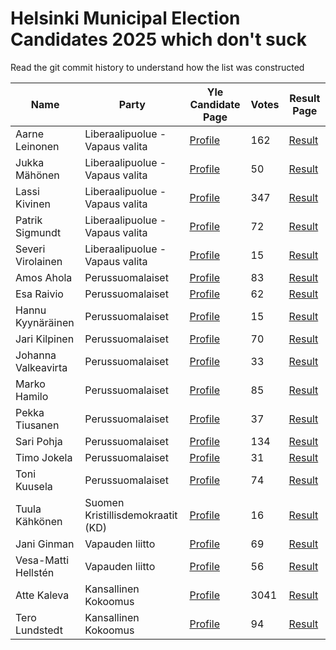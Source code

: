 # Helsinki Municipal Election Candidates 2025 which don't suck

Read the git commit history to understand how the list was constructed

| Name | Party | Yle Candidate Page | Votes | Result Page |
|------|-------|--------------------|-------|-------------|
| Aarne Leinonen | Liberaalipuolue - Vapaus valita | [Profile](https://vaalit.yle.fi/vaalikone/kuntavaalit2025/25/ehdokkaat/546) | 162 | [Result](https://vaalit.yle.fi/kv2025/tulospalvelu/en/municipalities/91/candidates/?caid=574) |
| Jukka Mähönen | Liberaalipuolue - Vapaus valita | [Profile](https://vaalit.yle.fi/vaalikone/kuntavaalit2025/25/ehdokkaat/23) | 50 | [Result](https://vaalit.yle.fi/kv2025/tulospalvelu/en/municipalities/91/candidates/?caid=577) |
| Lassi Kivinen | Liberaalipuolue - Vapaus valita | [Profile](https://vaalit.yle.fi/vaalikone/kuntavaalit2025/25/ehdokkaat/9232) | 347 | [Result](https://vaalit.yle.fi/kv2025/tulospalvelu/en/municipalities/91/candidates/?caid=565) |
| Patrik Sigmundt | Liberaalipuolue - Vapaus valita | [Profile](https://vaalit.yle.fi/vaalikone/kuntavaalit2025/25/ehdokkaat/16527) | 72 | [Result](https://vaalit.yle.fi/kv2025/tulospalvelu/en/municipalities/91/candidates/?caid=584) |
| Severi Virolainen | Liberaalipuolue - Vapaus valita | [Profile](https://vaalit.yle.fi/vaalikone/kuntavaalit2025/25/ehdokkaat/107) | 15 | [Result](https://vaalit.yle.fi/kv2025/tulospalvelu/en/municipalities/91/candidates/?caid=591) |
| Amos Ahola | Perussuomalaiset | [Profile](https://vaalit.yle.fi/vaalikone/kuntavaalit2025/25/ehdokkaat/2520) | 83 | [Result](https://vaalit.yle.fi/kv2025/tulospalvelu/en/municipalities/91/candidates/?caid=344) |
| Esa Raivio | Perussuomalaiset | [Profile](https://vaalit.yle.fi/vaalikone/kuntavaalit2025/25/ehdokkaat/18222) | 62 | [Result](https://vaalit.yle.fi/kv2025/tulospalvelu/en/municipalities/91/candidates/?caid=430) |
| Hannu Kyynäräinen | Perussuomalaiset | [Profile](https://vaalit.yle.fi/vaalikone/kuntavaalit2025/25/ehdokkaat/15455) | 15 | [Result](https://vaalit.yle.fi/kv2025/tulospalvelu/en/municipalities/91/candidates/?caid=390) |
| Jari Kilpinen | Perussuomalaiset | [Profile](https://vaalit.yle.fi/vaalikone/kuntavaalit2025/25/ehdokkaat/3965) | 70 | [Result](https://vaalit.yle.fi/kv2025/tulospalvelu/en/municipalities/91/candidates/?caid=380) |
| Johanna Valkeavirta | Perussuomalaiset | [Profile](https://vaalit.yle.fi/vaalikone/kuntavaalit2025/25/ehdokkaat/2176) | 33 | [Result](https://vaalit.yle.fi/kv2025/tulospalvelu/en/municipalities/91/candidates/?caid=464) |
| Marko Hamilo | Perussuomalaiset | [Profile](https://vaalit.yle.fi/vaalikone/kuntavaalit2025/25/ehdokkaat/10074) | 85 | [Result](https://vaalit.yle.fi/kv2025/tulospalvelu/en/municipalities/91/candidates/?caid=360) |
| Pekka Tiusanen | Perussuomalaiset | [Profile](https://vaalit.yle.fi/vaalikone/kuntavaalit2025/25/ehdokkaat/13760) | 37 | [Result](https://vaalit.yle.fi/kv2025/tulospalvelu/en/municipalities/91/candidates/?caid=456) |
| Sari Pohja | Perussuomalaiset | [Profile](https://vaalit.yle.fi/vaalikone/kuntavaalit2025/25/ehdokkaat/2193) | 134 | [Result](https://vaalit.yle.fi/kv2025/tulospalvelu/en/municipalities/91/candidates/?caid=427) |
| Timo Jokela | Perussuomalaiset | [Profile](https://vaalit.yle.fi/vaalikone/kuntavaalit2025/25/ehdokkaat/5774) | 31 | [Result](https://vaalit.yle.fi/kv2025/tulospalvelu/en/municipalities/91/candidates/?caid=373) |
| Toni Kuusela | Perussuomalaiset | [Profile](https://vaalit.yle.fi/vaalikone/kuntavaalit2025/25/ehdokkaat/13216) | 74 | [Result](https://vaalit.yle.fi/kv2025/tulospalvelu/en/municipalities/91/candidates/?caid=389) |
| Tuula Kähkönen | Suomen Kristillisdemokraatit (KD) | [Profile](https://vaalit.yle.fi/vaalikone/kuntavaalit2025/25/ehdokkaat/20448) | 16 | [Result](https://vaalit.yle.fi/kv2025/tulospalvelu/en/municipalities/91/candidates/?caid=55) |
| Jani Ginman | Vapauden liitto | [Profile](https://vaalit.yle.fi/vaalikone/kuntavaalit2025/25/ehdokkaat/10131) | 69 | [Result](https://vaalit.yle.fi/kv2025/tulospalvelu/en/municipalities/91/candidates/?caid=84) |
| Vesa-Matti Hellstén | Vapauden liitto | [Profile](https://vaalit.yle.fi/vaalikone/kuntavaalit2025/25/ehdokkaat/13644) | 56 | [Result](https://vaalit.yle.fi/kv2025/tulospalvelu/en/municipalities/91/candidates/?caid=87) |
| Atte Kaleva | Kansallinen Kokoomus | [Profile](https://vaalit.yle.fi/vaalikone/kuntavaalit2025/25/ehdokkaat/10848) | 3041 | [Result](https://vaalit.yle.fi/kv2025/tulospalvelu/en/municipalities/91/candidates/?caid=252) |
| Tero Lundstedt | Kansallinen Kokoomus | [Profile](https://vaalit.yle.fi/vaalikone/kuntavaalit2025/25/ehdokkaat/885) | 94 | [Result](https://vaalit.yle.fi/kv2025/tulospalvelu/en/municipalities/91/candidates/?caid=276) |
